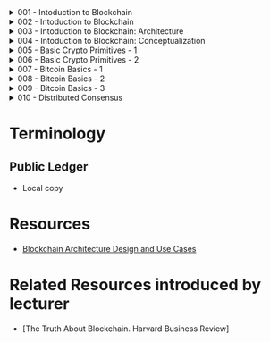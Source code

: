 


<!-- ##### START OF TOPIC: 001 - Intoduction to Blockchain ##### -->
<details>
<summary>001 - Intoduction to Blockchain</summary>

# Centralized
- Single point of failure

# Decentralized
- Multiple points of coordination

# Distributed
- Everyone collectively execute the job

# A Very Simplified Look of the Blockchain
- Every node maintains a local copy of the global data-sheet
- Local copy = Public Ledger

# Ensure a number of different aspects
## Protocols for Commitment
- During transaction time, ensure that the transaction is commited to existing public ledger
- Validity checking is required
## Consensus
- Everyone has the most updated copy
## Security
- Tamper proof
## Privacy and Authenticity
- Because the transactions belong to various clients

# Blockchain Definition
- Open distributed ledger (Accessible to all)
- Distributed or Decentralized (No single party control)
- Efficient transactions (Fash and scalable)
- Verifiable (Everyone can check the validity of information)
- Tamper-proof (Once you have inserted information into blockchain, you will not be able to update that information)



</details>
<!-- ##### END OF TOPIC: 001 - Intoduction to Blockchain: History ##### -->

<!-- ##### START OF TOPIC: 002 - Intoduction to Blockchain: History ##### -->
<details>
<summary>002 - Intoduction to Blockchain</summary>

# Hash Functions
- H(x) = x % n
- Cryptographically Secured
- - One way
- - If x1 != x2, then H(x1) != H(x2)

# Avalanche effect
- A small change in the data results in a significant change in the ouput

# time-stamp a digital document
- Harber and Stornetta, 1991 for more information
- For securing digital document
# Merkle Trees
- Can secure multiple documents
- Peer to Peer Networks: Other peers do not lie about a block
- Bitcoin implemenation: No one can lie about a transaction

# Blockchain & Bitcoin
## Biotcoin
- Completely decentralized
- Peer-to-peer
- Permissionless

</details>
<!-- ##### END OF TOPIC: 002 - Intoduction to Blockchain: History ##### -->

<!-- ##### START OF TOPIC: 003 - Intoduction to Blockchain: Architecture ##### -->
<details>
<summary>003 - Intoduction to Blockchain: Architecture</summary>

# Contracts in a Centralized Platform
- EX: Kickstarter
- Middleman takes significant charge to process

# Smart Contract
- Immutable (Nobody can change the contract)
- Distributed (Don't need middleman)

# Structure of a Block
## Block Header
- Previous block hash (For tamper proof)
- Mining statistics (timestamp, nonce, and difficulty)
- Mekle tree root (For organizing transactions)
## List of Transactions

# Consensus
- Permission-less protocol
- Proof of Work algorithm (Ensures consensus over a permission-less setting based on challenge-response)

</details>
<!-- ##### END OF TOPIC: 003 - Intoduction to Blockchain: Architecture ##### -->


<!-- ##### START OF TOPIC: 004 - Intoduction to Blockchain: Conceptualization ##### -->
<details>
<summary>004 - Intoduction to Blockchain: Conceptualization</summary>

# Block Chain
- Always include it in the longest chain
- Other chains are forks (Orphaned Blocks)

# The Permissioned Model
- Strict notion of security and privacy
- Greater transactional throughput

# IPFS Tool

# Hyperledger Fabric
- A permissioned blockchain framework
- Strong privacy and confidential transactions
- Channels (Subnet of peer) for restricted visibility
- Fabric has no notion of mining, use the notion of distributed consensus under a closed environment

# The Fabric Network
- IBM Code Tech Talk

</details>
<!-- ##### END OF TOPIC: 004 - Intoduction to Blockchain: Conceptualization ##### -->


<!-- ##### START OF TOPIC: 005 - Basic Crypto Primitives - 1##### -->
<details>
<summary>005 - Basic Crypto Primitives - 1</summary>

# Cryptographic Hash Function
- Input message, M
- Message digest, H(M)
- Collision-Free (If M1 != M2, then H(M1) != H(M2))
- Hiding (Avalanche effect)
- Puzzle-friendly
- Hash function is efficient b/c the size of the digest is significantly less than the size of the original messages

# SHA256 Hash Function
- Bitcoin
- 256 bit message digest

# Hash Pointer (Tamper proof)
- Hashchain
- Merkle Tree

</details>
<!-- ##### END OF TOPIC: 005 - Basic Crypto Primitives - 1 ##### -->


<!-- ##### START OF TOPIC: 006 - Basic Crypto Primitives - 2 ##### -->
<details>
<summary>006 - Basic Crypto Primitives - 2</summary>

# Digital Signature
- The content of the document is authenticated
- The identity of the sender
- Prevent non-repudiation - sender will not be able to deny about the origin of the document

# Public & Private Key
- Public Key is used for encryption of message
- Private Key is used for decryption of message

# RSA
- Anyone can encrypt the data
- Only the intended receiver can decrypt the data

# ECDSA
- Bitcoin uses Elliptic Curve Digital Signature Algorithm


</details>
<!-- ##### END OF TOPIC: 006 - Basic Crypto Primitives - 2 ##### -->


<!-- ##### START OF TOPIC: 007 - Bitcoin Basics - 1 ##### -->
<details>
<summary>007 - Bitcoin Basics - 1</summary>

# Sending Payment

# Double Spending
- Same bitcoin is used for more than one transactions
- We need to prevent double spending in a decentralized network
- Proof of work (Solution to Double Spending)
- - <code>Y = H(x | nonce)</code>; Y, nonce are known, x is prev hash value

# Bitcoin Anonymity
- permision-less
- Bitcoin address (Public key based on ECDSA)

# Bitcoin Script
## Sender Side (Alice, Output)
- (Transaction, Signature, Public Key) of Alice
## Receiver Side (Bob, Input)
- Stack-based Bitcoin Script
- FORTH & RPN


</details>
<!-- ##### END OF TOPIC: 007 - Bitcoin Basics - 1 ##### -->

<!-- ##### START OF TOPIC: 008 - Bitcoin Basics - 2 ##### -->
<details>
<summary>008 - Bitcoin Basics - 2</summary>

# Bitcoin Scripts
- Bitcoin Scripts is inspired by FORTH Language
## scriptSig
- Transaction Input
- Signature & Public Key inside scriptSig
## scriptPubKey
- Transaction Output
- Use PubKey to verify the public signature
- Number of Operations

# Script Combination
- We combine 2 script together
- Process with similar concept of Reverse Polish Notation
## Stack analysis for Validation (Simple way, see video for detail)
- Push Operand <pubKey><sig>
- OP_HASH160
- pubKeyHash
- OP_EQUALVERIFY OP_CHECKSIG (Equality is checked b/w the top two items in the stack)
- OP_CHECKSIG (Signature is checked based on the top 2 stack item)
- True


</details>
<!-- ##### END OF TOPIC: 008 - Bitcoin Basics - 2 ##### -->

<!-- ##### START OF TOPIC: 009 - Bitcoin Basics - 3 ##### -->
<details>
<summary>009 - Bitcoin Basics - 3</summary>

# Block Generation
- Find nonce value to generate new block

# Block Flooding
- Transactions
- Blocks from the miners

# Block Propagation
- 51% Rule

# Block Propagation Latency
- Information propagation in the bitcoin network (2013)
- Mean time = 12.6 Seconds
- 95% of the nodes can see the block within 40 seconds




</details>
<!-- ##### END OF TOPIC: 009 - Bitcoin Basics - 3 ##### -->



<!-- ##### START OF TOPIC: 010 - Distributed Consensus ##### -->
<details>
<summary>010 - Distributed Consensus</summary>

# 3 Types of failures
## Crash Fault
- A node suddendly crashes
## Network or Partitioned Fault
- A network fault occurs and the network gets partitioned
## Byzantine Fault
- A node starts behaving maliciously

# Synchronous vs Asynchronous Systems
## Synchronous
- Wait for certain amount of time
- Simple to implement
## Asynchronous
- Not much delay
- Complex to implement

# FLP85
- Impossibility Result
- It's impossible to achieve a concensus with a purely asynchronous distributed system in the presence if failure

# Why do we require Consensus in Bitcoin Network
- Bitcoin is a peer-to-peer network
- Alice broadcast a transaction in this peer-to-peer network
- All the nodes in this network need to agree on the correctness of this transaction
- A node does not know all the peers in the netowrk - this is an open network
- Some nodes can also initiate malicious transactions

# Consensus in Bitcoin
- Per transaction consensus (Inefficient)
- Block based consensus (Efficient)


</details>
<!-- ##### END OF TOPIC: 010 - Distributed Consensus ##### -->




# Terminology
## Public Ledger
- Local copy


# Resources
- [Blockchain Architecture Design and Use Cases](https://www.youtube.com/playlist?list=PLbRMhDVUMngfxxyVLh2t2gKDUfsOdGn56)

# Related Resources introduced by lecturer
- [The Truth About Blockchain. Harvard Business Review]
